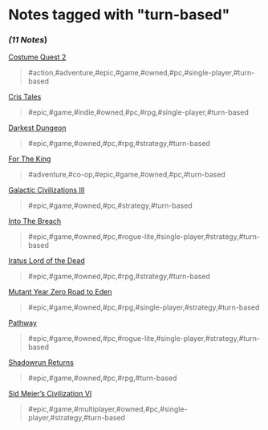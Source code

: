 # Notes tagged with "turn-based"

### _(11 Notes_)

[Costume Quest 2](./../Costume%20Quest%202.html)
> #action,#adventure,#epic,#game,#owned,#pc,#single-player,#turn-based

[Cris Tales](./../Cris%20Tales.html)
> #epic,#game,#indie,#owned,#pc,#rpg,#single-player,#turn-based

[Darkest Dungeon](./../Darkest%20Dungeon.html)
> #epic,#game,#owned,#pc,#rpg,#strategy,#turn-based

[For The King](./../For%20The%20King.html)
> #adventure,#co-op,#epic,#game,#owned,#pc,#turn-based

[Galactic Civilizations III](./../Galactic%20Civilizations%20III.html)
> #epic,#game,#owned,#pc,#strategy,#turn-based

[Into The Breach](./../Into%20The%20Breach.html)
> #epic,#game,#owned,#pc,#rogue-lite,#single-player,#strategy,#turn-based

[Iratus Lord of the Dead](./../Iratus%20Lord%20of%20the%20Dead.html)
> #epic,#game,#owned,#pc,#rpg,#strategy,#turn-based

[Mutant Year Zero Road to Eden](./../Mutant%20Year%20Zero%20Road%20to%20Eden.html)
> #epic,#game,#owned,#pc,#rpg,#single-player,#strategy,#turn-based

[Pathway](./../Pathway.html)
> #epic,#game,#owned,#pc,#rogue-lite,#single-player,#strategy,#turn-based

[Shadowrun Returns](./../Shadowrun%20Returns.html)
> #epic,#game,#owned,#pc,#rpg,#turn-based

[Sid Meier’s Civilization VI](./../Sid%20Meier’s%20Civilization%20VI.html)
> #epic,#game,#multiplayer,#owned,#pc,#single-player,#strategy,#turn-based

